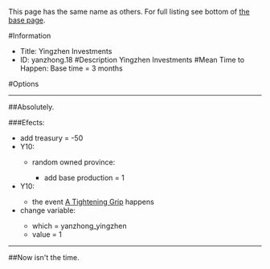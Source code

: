This page has the same name as others. For full listing see bottom of [the base page](yingzhen_investments.md).

#Information
 - Title: Yingzhen Investments
 - ID: yanzhong.18
#Description
Yingzhen Investments
#Mean Time to Happen:
Base time = 3 months

#Options

___
##Absolutely.

###Efects:<ul><li>add treasury = -50</li><li>Y10:</li><ul><li>random owned province:</li><ul><li>add base production = 1</li></ul></ul><li>Y10:</li><ul><li>the event [A Tightening Grip](../events/a_tightening_grip.md) happens</li></ul><li>change variable:</li><ul><li>which = yanzhong_yingzhen</li><li>value = 1</li></ul></ul>

___
##Now isn't the time.
